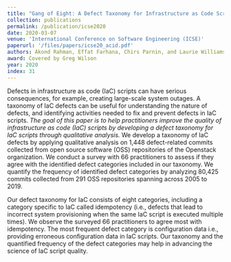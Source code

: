 ```yaml
---
title: "Gang of Eight: A Defect Taxonomy for Infrastructure as Code Scripts"
collection: publications
permalink: /publication/icse2020
date: 2020-03-07
venue: 'International Conference on Software Engineering (ICSE)'
paperurl: '/files/papers/icse20_acid.pdf'
authors: Akond Rahman, Effat Farhana, Chirs Parnin, and Laurie Williams
award: Covered by Greg Wilson
year: 2020
index: 31
--- 
```

Defects in infrastructure as code (IaC) scripts can have serious consequences, for example, creating large-scale system outages. A taxonomy of IaC defects can be useful for understanding the nature of defects, and identifying activities needed to fix and prevent defects in IaC scripts. *The goal of this paper is to help practitioners improve the quality of infrastructure as code (IaC) scripts by developing a defect taxonomy for IaC scripts through qualitative analysis.* We develop a taxonomy of IaC defects by applying qualitative analysis on 1,448 defect-related commits collected from open source software (OSS) repositories of the Openstack organization. We conduct a survey with 66 practitioners to assess if they agree with the identified defect categories included in our taxonomy. We quantify the frequency of identified defect categories by analyzing 80,425 commits collected from 291 OSS repositories spanning across 2005 to 2019. 

Our defect taxonomy for IaC consists of eight categories, including a category specific to IaC called idempotency (i.e., defects that lead to incorrect system provisioning when the same IaC script is executed multiple times). We observe the surveyed 66 practitioners to agree most with idempotency. The most frequent defect category is configuration data i.e., providing erroneous configuration data in IaC scripts. Our taxonomy and the quantified frequency of the defect categories may help in advancing the science of IaC script quality. 